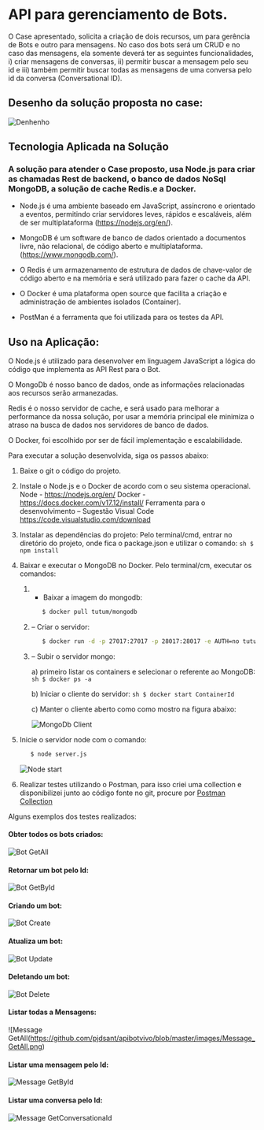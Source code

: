 # API para gerenciamento de Bots.

O Case apresentado, solicita a criação de dois recursos, um para gerência de Bots e outro para mensagens.
No caso dos bots será um CRUD e no caso das mensagens, ela somente deverá ter as seguintes funcionalidades, i) criar mensagens de conversas, ii) permitir buscar a mensagem pelo seu id e iii) também permitir buscar todas as mensagens de uma conversa pelo id da conversa (Conversational ID).

## Desenho da solução proposta no case:
![Denhenho](https://github.com/pjdsant/apibotvivo/blob/master/images/DesenhoSolucao.png)

## Tecnologia Aplicada na Solução

### A solução para atender o Case proposto, usa Node.js para criar as chamadas Rest de backend, o banco de dados NoSql MongoDB, a solução de cache Redis.e a Docker.

 - Node.js é uma ambiente baseado em JavaScript, assíncrono e orientado a eventos, permitindo criar servidores leves, rápidos e escaláveis, além de ser multiplataforma (https://nodejs.org/en/).

 - MongoDB é um software de banco de dados orientado a documentos livre, não relacional, de código aberto e multiplataforma. (https://www.mongodb.com/).

 - O Redis é um armazenamento de estrutura de dados de chave-valor de código aberto e na memória e será utilizado para fazer o cache da API.

 - O Docker é uma plataforma open source que facilita a criação e administração de ambientes isolados (Container).

 - PostMan é a ferramenta que foi utilizada para os testes da API.

## Uso na Aplicação: 

O Node.js é utilizado para desenvolver em linguagem JavaScript a lógica do código que implementa as API Rest para o Bot.

O MongoDb é nosso banco de dados, onde as informações relacionadas aos recursos serão armanezadas.

Redis é o nosso servidor de cache, e será usado para melhorar a performance da nossa solução, por usar a memória principal ele minimiza o atraso na busca de dados nos servidores de banco de dados.

O Docker, foi escolhido por ser de fácil implementação e escalabilidade.

Para executar a solução desenvolvida, siga os passos abaixo:

1. Baixe o git o código do projeto.

2. Instale o Node.js e o Docker de acordo com o seu sistema operacional.
Node - https://nodejs.org/en/
Docker - https://docs.docker.com/v17.12/install/
Ferramenta para o desenvolvimento – Sugestão Visual Code https://code.visualstudio.com/download 

3. Instalar as dependências do projeto:
Pelo terminal/cmd, entrar no diretório do projeto, onde fica o package.json e utilizar o comando:
       ```sh
          $ npm install
       ```
4. Baixar e executar o MongoDB no Docker.
Pelo terminal/cm, executar os comandos:
    1. - Baixar a imagem do mongodb:
       ```sh
          $ docker pull tutum/mongodb
       ```
    2. – Criar o servidor:
       ```sh
          $ docker run -d -p 27017:27017 -p 28017:28017 -e AUTH=no tutum/mongodb
       ```
    3. – Subir o servidor mongo:
    
        a) primeiro listar os containers e selecionar o referente ao MongoDB:
              ```sh
                 $ docker ps -a
              ```
           
        b) Iniciar o cliente do servidor:
              ```sh
                 $ docker start ContainerId
              ```
           
	      c) Manter o cliente aberto como como mostro na figura abaixo:
        
        ![MongoDb Client](https://github.com/pjdsant/apibotvivo/blob/master/images/Mongo_ClientStart.png)
        
5. Inicie o servidor node com o comando:
    ```sh
       $ node server.js
    ```
    ![Node start](https://github.com/pjdsant/apibotvivo/blob/master/images/Node_ServerStart.png)    
    
    
6. Realizar testes utilizando o Postman, para isso criei uma collection e disponibilizei junto ao código fonte no git, procure por [Postman Collection](https://github.com/pjdsant/apibotvivo/blob/master/postman/VivoBotApi.postman_collection.json)

Alguns exemplos dos testes realizados:

#### Obter todos os bots criados: 

 ![Bot GetAll](https://github.com/pjdsant/apibotvivo/blob/master/images/Bot_GetAll.png)  
 
#### Retornar um bot pelo Id: 

![Bot GetById](https://github.com/pjdsant/apibotvivo/blob/master/images/Bot_GetById.png)  

#### Criando um bot: 

![Bot Create](https://github.com/pjdsant/apibotvivo/blob/master/images/Bot_Create.png)  

#### Atualiza um bot: 

![Bot Update](https://github.com/pjdsant/apibotvivo/blob/master/images/Bot_Update.png)  

#### Deletando um bot: 

![Bot Delete](https://github.com/pjdsant/apibotvivo/blob/master/images/Bot_Delete.png)  

#### Listar todas a Mensagens: 

![Message GetAll(https://github.com/pjdsant/apibotvivo/blob/master/images/Message_GetAll.png)  

#### Listar uma mensagem pelo Id: 

![Message GetById](https://github.com/pjdsant/apibotvivo/blob/master/images/Message_GetById.png)  

#### Listar uma conversa pelo Id: 

![Message GetConversationaId](https://github.com/pjdsant/apibotvivo/blob/master/images/Message_GetConversationaId.png)  


